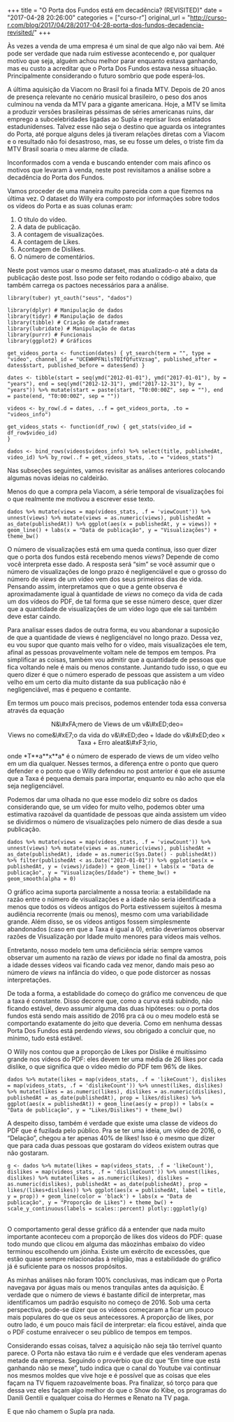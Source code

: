 +++
title = "O Porta dos Fundos está em decadência? (REVISITED)"
date = "2017-04-28 20:26:00"
categories = ["curso-r"]
original_url = "http://curso-r.com/blog/2017/04/28/2017-04-28-porta-dos-fundos-decadencia-revisited/"
+++

<p>
Às vezes a venda de uma empresa é um sinal de que algo não vai bem. Até
pode ser verdade que nada ruim estivesse acontecendo e, por qualquer
motivo que seja, alguém achou melhor parar enquanto estava ganhando, mas
eu custo a acreditar que o Porta Dos Fundos estava nessa situação.
Principalmente considerando o futuro sombrio que pode esperá-los.
</p>
<p>
A última aquisição da Viacom no Brasil foi a finada MTV. Depois de 20
anos de presença relevante no cenário musical brasileiro, o peso dos
anos culminou na venda da MTV para a gigante americana. Hoje, a MTV se
limita a produzir versões brasileiras péssimas de séries americanas
ruins, dar emprego a subcelebridades ligadas ao Supla e reprisar lixos
enlatados estadunidenses. Talvez esse não seja o destino que aguarda os
integrantes do Porta, até porque alguns deles já tiveram relações
diretas com a Viacom e o resultado não foi desastroso, mas, se eu fosse
um deles, o triste fim da MTV Brasil soaria o meu alarme de cilada.
</p>
<p>
Inconformados com a venda e buscando entender com mais afinco os motivos
que levaram à venda, neste post revisitamos a análise sobre a decadência
do Porta dos Fundos.
</p>
<p>
Vamos proceder de uma maneira muito parecida com a que fizemos na última
vez. O dataset do Willy era composto por informações sobre todos os
vídeos do Porta e as suas colunas eram:
</p>
<ol>
<li>
O título do vídeo.
</li>
<li>
A data de publicação.
</li>
<li>
A contagem de visualizações.
</li>
<li>
A contagem de Likes.
</li>
<li>
Acontagem de Dislikes.
</li>
<li>
O número de comentários.
</li>
</ol>
<p>
Neste post vamos usar o mesmo dataset, mas atualizado-o até a data da
publicação deste post. Isso pode ser feito rodando o código abaixo, que
também carrega os pactoes necessários para a análise.
</p>
<pre class="r"><code>library(tuber) yt_oauth(&quot;seus&quot;, &quot;dados&quot;)</code></pre>
<pre class="r"><code>library(dplyr) # Manipula&#xE7;&#xE3;o de dados
library(tidyr) # Manipula&#xE7;&#xE3;o de dados
library(tibble) # Cria&#xE7;&#xE3;o de dataframes
library(lubridate) # Manipula&#xE7;&#xE3;o de datas
library(purrr) # Funcionais
library(ggplot2) # Gr&#xE1;ficos</code></pre>
<pre class="r"><code>get_videos_porta &lt;- function(dates) { yt_search(term = &quot;&quot;, type = &quot;video&quot;, channel_id = &quot;UCEWHPFNilsT0IfQfutVzsag&quot;, published_after = dates$start, published_before = dates$end) }</code></pre>
<pre class="r"><code>dates &lt;- tibble(start = seq(ymd(&quot;2012-01-01&quot;), ymd(&quot;2017-01-01&quot;), by = &quot;years&quot;), end = seq(ymd(&quot;2012-12-31&quot;), ymd(&quot;2017-12-31&quot;), by = &quot;years&quot;)) %&gt;% mutate(start = paste(start, &quot;T0:00:00Z&quot;, sep = &quot;&quot;), end = paste(end, &quot;T0:00:00Z&quot;, sep = &quot;&quot;))</code></pre>
<pre class="r"><code>videos &lt;- by_row(.d = dates, ..f = get_videos_porta, .to = &quot;videos_info&quot;)</code></pre>
<pre class="r"><code>get_videos_stats &lt;- function(df_row) { get_stats(video_id = df_row$video_id)
}</code></pre>
<pre class="r"><code>dados &lt;- bind_rows(videos$videos_info) %&gt;% select(title, publishedAt, video_id) %&gt;% by_row(..f = get_videos_stats, .to = &quot;videos_stats&quot;)</code></pre>
<p>
Nas subseções seguintes, vamos revisitar as análises anteriores
colocando algumas novas ideias no caldeirão.
</p>

<p>
Menos do que a compra pela Viacom, a série temporal de visualizações foi
o que realmente me motivou a escrever esse texto.
</p>
<pre class="r"><code>dados %&gt;% mutate(views = map(videos_stats, .f = &apos;viewCount&apos;)) %&gt;% unnest(views) %&gt;% mutate(views = as.numeric(views), publishedAt = as_date(publishedAt)) %&gt;% ggplot(aes(x = publishedAt, y = views)) + geom_line() + labs(x = &quot;Data de publica&#xE7;&#xE3;o&quot;, y = &quot;Visualiza&#xE7;&#xF5;es&quot;) + theme_bw()</code></pre>
<p>
O número de visualizações está em uma queda contínua, isso quer dizer
que o porta dos fundos está recebendo menos <em>views</em>? Depende de
como você interpreta esse dado. A resposta será “sim” se você assumir
que o número de visualizações de longo prazo é negligenciável e que o
grosso do número de <em>views</em> de um vídeo vem dos seus primeiros
dias de vida. Pensando assim, interpretamos que o que a gente observa é
aproximadamente igual à quantidade de <em>views</em> no começo da vida
de cada um dos vídeos do PDF, de tal forma que se esse número desce,
quer dizer que a quantidade de visualizações de um vídeo logo que ele
sai também deve estar caindo.
</p>
<p>
Para analisar esses dados de outra forma, eu vou abandonar a suposição
de que a quantidade de views é negligenciável no longo prazo. Dessa vez,
eu vou supor que quanto mais velho for o vídeo, mais visualizações ele
tem, afinal as pessoas provavelmente voltam nele de tempos em tempos.
Pra simplificar as coisas, também vou admitir que a quantidade de
pessoas que fica voltando nele é mais ou menos constante. Juntando tudo
isso, o que eu quero dizer é que o número esperado de pessoas que
assistem a um vídeo velho em um certo dia muito distante da sua
publicação não é negligenciável, mas é pequeno e contante.
</p>
<p>
Em termos um pouco mais precisos, podemos entender toda essa conversa
através da equação
</p>
<p>
<span class="math display">
N&\#xFA;mero de Views de um v&\#xED;deo=
</span> <span class="math display">
Views no come&\#xE7;o da vida do v&\#xED;deo + Idade do v&\#xED;deo × Taxa + Erro aleat&\#xF3;rio,
</span>
</p>
<p>
onde <span class="math inline">*T**a**x**a*</span> é o número de
esperado de views de um vídeo velho em um dia qualquer. Nesses termos, a
diferença entre o ponto que quero defender e o ponto que o Willy
defendeu no post anterior é que ele assume que a Taxa é pequena demais
para importar, enquanto eu não acho que ela seja negligenciável.
</p>
<p>
Podemos dar uma olhada no que esse modelo diz sobre os dados
considerando que, se um vídeo for muito velho, podemos obter uma
estimativa razoável da quantidade de pessoas que ainda assistem um vídeo
se dividirmos o número de visualizações pelo número de dias desde a sua
publicação.
</p>
<pre class="r"><code>dados %&gt;% mutate(views = map(videos_stats, .f = &apos;viewCount&apos;)) %&gt;% unnest(views) %&gt;% mutate(views = as.numeric(views), publishedAt = as_date(publishedAt), idade = as.numeric(Sys.Date() - publishedAt)) %&gt;% filter(publishedAt &lt; as.Date(&quot;2017-01-01&quot;)) %&gt;% ggplot(aes(x = publishedAt, y = (views)/idade)) + geom_line() + labs(x = &quot;Data de publica&#xE7;&#xE3;o&quot;, y = &quot;Visualiza&#xE7;&#xF5;es/Idade&quot;) + theme_bw() + geom_smooth(alpha = 0)</code></pre>
<p>
O gráfico acima suporta parcialmente a nossa teoria: a estabilidade na
razão entre o número de visualizações e a idade não seria identificada a
menos que todos os vídeos antigos do Porta estivessem sujeitos à mesma
audiência recorrente (mais ou menos), mesmo com uma variabilidade
grande. Além disso, se os vídeos antigos fossem simplesmente abandonados
(caso em que a Taxa é igual a <span class="math inline">0</span>), então
deveríamos observar razões de Visualização por Idade muito menores para
vídeos mais velhos.
</p>
<p>
Entretanto, nosso modelo tem uma deficiência séria: sempre vamos
observar um aumento na razão de <em>views</em> por idade no final da
amostra, pois a idade desses vídeos vai ficando cada vez menor, dando
mais peso ao número de <em>views</em> na infância do vídeo, o que pode
distorcer as nossas interpretações.
</p>
<p>
De toda a forma, a establidade do começo do gráfico me convenceu de que
a taxa é constante. Disso decorre que, como a curva está subindo, não
ficando estável, devo assumir alguma das duas hipóteses: ou o porta dos
fundos está sendo mais assitido de 2016 pra cá ou o meu modelo está se
comportando exatamente do jeito que deveria. Como em nenhuma dessas
Porta Dos Fundos está perdendo <em>views</em>, sou obrigado a concluir
que, no mínimo, tudo está estável.
</p>

<p>
O Willy nos contou que a proporção de Likes por Dislike é muitíssimo
grande nos vídeos do PDF: eles devem ter uma média de 26 likes por cada
dislike, o que significa que o vídeo médio do PDF tem 96% de likes.
</p>
<pre class="r"><code>dados %&gt;% mutate(likes = map(videos_stats, .f = &apos;likeCount&apos;), dislikes = map(videos_stats, .f = &apos;dislikeCount&apos;)) %&gt;% unnest(likes, dislikes) %&gt;% mutate(likes = as.numeric(likes), dislikes = as.numeric(dislikes), publishedAt = as_date(publishedAt), prop = likes/dislikes) %&gt;% ggplot(aes(x = publishedAt)) + geom_line(aes(y = prop)) + labs(x = &quot;Data de publica&#xE7;&#xE3;o&quot;, y = &quot;Likes/Dislikes&quot;) + theme_bw()</code></pre>
<p>
A despeito disso, também é verdade que existe uma classe de vídeos do
PDF que é fuzilada pelo público. Pra se ter uma ideia, um vídeo de 2016,
o “Delação”, chegou a ter apenas 40% de likes! Isso é o mesmo que dizer
que para cada duas pessoas que gostaram do vídeos existem outras que não
gostaram.
</p>
<pre class="r"><code>g &lt;- dados %&gt;% mutate(likes = map(videos_stats, .f = &apos;likeCount&apos;), dislikes = map(videos_stats, .f = &apos;dislikeCount&apos;)) %&gt;% unnest(likes, dislikes) %&gt;% mutate(likes = as.numeric(likes), dislikes = as.numeric(dislikes), publishedAt = as_date(publishedAt), prop = likes/(likes+dislikes)) %&gt;% ggplot(aes(x = publishedAt, label = title, y = prop)) + geom_line(color = &apos;black&apos;) + labs(x = &quot;Data de publica&#xE7;&#xE3;o&quot;, y = &quot;Propor&#xE7;&#xE3;o de Likes&quot;) + theme_bw() + scale_y_continuous(labels = scales::percent) plotly::ggplotly(g)</code></pre>
<p>
<br> O comportamento geral desse gráfico dá a entender que nada muito
importante aconteceu com a proporção de likes dos vídeos do PDF: quase
todo mundo que clicou em alguma das mãozinhas embaixo do vídeo terminou
escolhendo um jóinha. Existe um exército de excessões, que estão quase
sempre relacionadas à religião, mas a estabilidade do gráfico já é
suficiente para os nossos propósitos.
</p>

<p>
As minhas análises não foram 100% conclusivas, mas indicam que o Porta
navegava por águas mais ou menos tranquilas antes da aquisição. É
verdade que o número de views é bastante difícil de interpretar, mas
identificamos um padrão esquisito no começo de 2016. Sob uma certa
perspectiva, pode-se dizer que os vídeos começaram a ficar um pouco mais
populares do que os seus antecessores. A proporção de likes, por outro
lado, é um pouco mais fácil de interpretar: ela ficou estável, ainda que
o PDF costume enraivecer o seu público de tempos em tempos.
</p>
<p>
Considerando essas coisas, talvez a aquisição não seja tão terrível
quanto parece. O Porta não estava tão ruim e é verdade que eles venderam
apenas metade da empresa. Seguindo o provérbio que diz que “Em time que
está ganhando não se mexe”, tudo indica que o canal do Youtube vai
continuar nos mesmos moldes que vive hoje e é possível que as coisas que
eles façam na TV fiquem razoavelmente boas. Pra finalizar, só torço para
que dessa vez eles façam algo melhor do que o Show do Kibe, os programas
do Danili Gentili e qualquer coisa do Hermes e Renato na TV paga.
</p>
<p>
E que não chamem o Supla pra nada.
</p>

